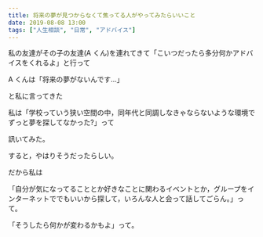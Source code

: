 ```yaml
---
title: 将来の夢が見つからなくて焦ってる人がやってみたらいいこと
date: 2019-08-08 13:00
tags: ["人生相談", "日常", "アドバイス"]
---
```


私の友達がその子の友達(A くん)を連れてきて「こいつだったら多分何かアドバイスをくれるよ」と行って

A くんは「将来の夢がないんです…」

と私に言ってきた

<!-- more -->

私は「学校っていう狭い空間の中，同年代と同調しなきゃならないような環境でずっと夢を探してなかった?」って

訊いてみた。

すると，やはりそうだったらしい。

だから私は

「自分が気になってることとか好きなことに関わるイベントとか，グループをインターネットででもいいから探して，いろんな人と会って話してごらん。」って。

「そうしたら何かが変わるかもよ」って。
